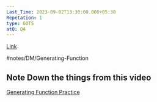 ```yaml
---
Last_Time: 2023-09-02T13:30:00.000+05:30
Repetation: 1
type: GOTS
atQ: Q4
---
```

[Link](https://gateoverflow.in/tag/generating-functions?start=0)

#notes/DM/Generating-Function

## Note Down the things from this video 
[Generating Function Practice](https://www.youtube.com/watch?v=zjtxJSkjejc)

